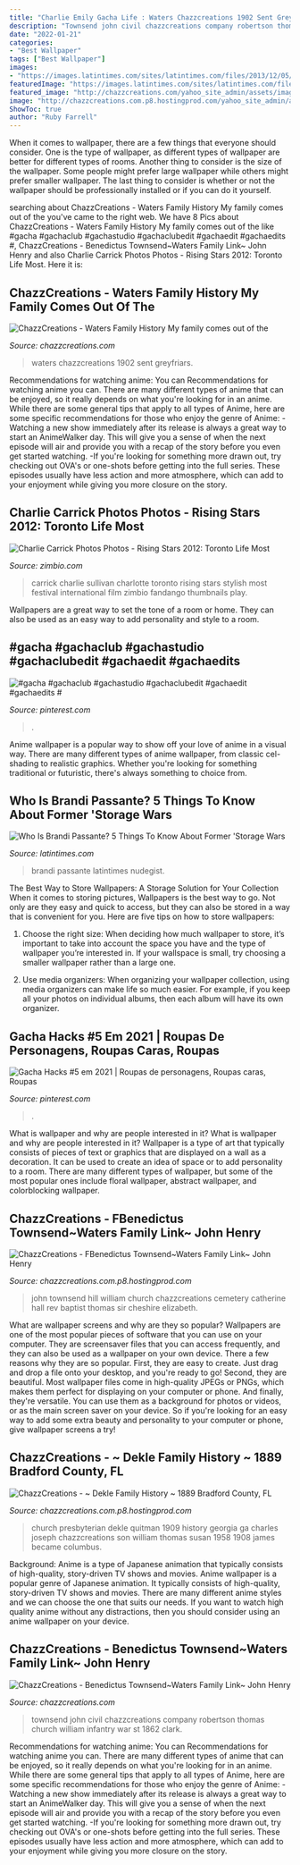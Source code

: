 ```yaml
---
title: "Charlie Emily Gacha Life : Waters Chazzcreations 1902 Sent Greyfriars"
description: "Townsend john civil chazzcreations company robertson thomas church william infantry war st 1862 clark"
date: "2022-01-21"
categories:
- "Best Wallpaper"
tags: ["Best Wallpaper"]
images:
- "https://images.latintimes.com/sites/latintimes.com/files/2013/12/05/1/57/15769.jpg"
featuredImage: "https://images.latintimes.com/sites/latintimes.com/files/2013/12/05/1/57/15769.jpg"
featured_image: "http://chazzcreations.com/yahoo_site_admin/assets/images/Corp_Solomon_H_Townsend_1837-1862.32202823_std.jpg"
image: "http://chazzcreations.com.p8.hostingprod.com/yahoo_site_admin/assets/images/Rev_John_Hill_Townsend.23232908_std.jpg"
ShowToc: true
author: "Ruby Farrell"
---
```



When it comes to wallpaper, there are a few things that everyone should consider. One is the type of wallpaper, as different types of wallpaper are better for different types of rooms. Another thing to consider is the size of the wallpaper. Some people might prefer large wallpaper while others might prefer smaller wallpaper. The last thing to consider is whether or not the wallpaper should be professionally installed or if you can do it yourself.

	

		
searching about ChazzCreations - ﻿﻿Waters Family History My family comes out of the you've came to the right web. We have 8 Pics about ChazzCreations - ﻿﻿Waters Family History My family comes out of the like #gacha #gachaclub #gachastudio #gachaclubedit #gachaedit #gachaedits #, ChazzCreations - Benedictus Townsend~Waters Family Link~ John Henry and also Charlie Carrick Photos Photos - Rising Stars 2012: Toronto Life Most. Here it is:
		
    
## ChazzCreations - ﻿﻿Waters Family History My Family Comes Out Of The

<img loading=lazy src="https://images.findagrave.com/photos250/photos/2006/336/16897179_116519736669.jpg" onerror="this.onerror=null;this.src='https://tse3.mm.bing.net/th?id=OIP.LmBJKu_v8ld8hAwQDaCjWgAAAA&amp;pid=15.1';" alt="ChazzCreations - ﻿﻿Waters Family History My family comes out of the">

_Source: chazzcreations.com_

>waters chazzcreations 1902 sent greyfriars. 

	

Recommendations for watching anime: You can
Recommendations for watching anime you can. There are many different types of anime that can be enjoyed, so it really depends on what you're looking for in an anime. While there are some general tips that apply to all types of Anime, here are some specific recommendations for those who enjoy the genre of Anime: 
-Watching a new show immediately after its release is always a great way to start an AnimeWalker day. This will give you a sense of when the next episode will air and provide you with a recap of the story before you even get started watching. 
-If you're looking for something more drawn out, try checking out OVA's or one-shots before getting into the full series. These episodes usually have less action and more atmosphere, which can add to your enjoyment while giving you more closure on the story.

    
## Charlie Carrick Photos Photos - Rising Stars 2012: Toronto Life Most

<img loading=lazy src="http://www4.pictures.zimbio.com/gi/Rising+Stars+2012+Toronto+Life+Most+Stylish+-rFacuctm5Cx.jpg" onerror="this.onerror=null;this.src='https://tse4.mm.bing.net/th?id=OIP.Lzl-QFja3qIJ9Pslm246RAHaK2&amp;pid=15.1';" alt="Charlie Carrick Photos Photos - Rising Stars 2012: Toronto Life Most">

_Source: zimbio.com_

>carrick charlie sullivan charlotte toronto rising stars stylish most festival international film zimbio fandango thumbnails play. 

	

Wallpapers are a great way to set the tone of a room or home. They can also be used as an easy way to add personality and style to a room.

    
## #gacha #gachaclub #gachastudio #gachaclubedit #gachaedit #gachaedits #

<img loading=lazy src="https://i.pinimg.com/736x/73/c0/d2/73c0d2c7f6e608a3c5c3611391c6d674.jpg" onerror="this.onerror=null;this.src='https://tse1.mm.bing.net/th?id=OIP.mO2RyedJ7jCebASHvDE_dAHaHY&amp;pid=15.1';" alt="#gacha #gachaclub #gachastudio #gachaclubedit #gachaedit #gachaedits #">

_Source: pinterest.com_

>. 

	

Anime wallpaper is a popular way to show off your love of anime in a visual way. There are many different types of anime wallpaper, from classic cel-shading to realistic graphics. Whether you're looking for something traditional or futuristic, there's always something to choice from.

    
## Who Is Brandi Passante? 5 Things To Know About Former &#039;Storage Wars

<img loading=lazy src="https://images.latintimes.com/sites/latintimes.com/files/2013/12/05/1/57/15769.jpg" onerror="this.onerror=null;this.src='https://tse3.mm.bing.net/th?id=OIP.PyZBQ7eBSrZ4nRL42OfyIgAAAA&amp;pid=15.1';" alt="Who Is Brandi Passante? 5 Things To Know About Former &#039;Storage Wars">

_Source: latintimes.com_

>brandi passante latintimes nudegist. 

	

The Best Way to Store Wallpapers: A Storage Solution for Your Collection
When it comes to storing pictures, Wallpapers is the best way to go. Not only are they easy and quick to access, but they can also be stored in a way that is convenient for you. Here are five tips on how to store wallpapers:
1) Choose the right size: When deciding how much wallpaper to store, it’s important to take into account the space you have and the type of wallpaper you’re interested in. If your wallspace is small, try choosing a smaller wallpaper rather than a large one.

2) Use media organizers: When organizing your wallpaper collection, using media organizers can make life so much easier. For example, if you keep all your photos on individual albums, then each album will have its own organizer.

    
## Gacha Hacks #5 Em 2021 | Roupas De Personagens, Roupas Caras, Roupas

<img loading=lazy src="https://i.pinimg.com/736x/8b/e8/b4/8be8b4ba7bc18867a2a000fc9d659475.jpg" onerror="this.onerror=null;this.src='https://tse3.mm.bing.net/th?id=OIP.GNmoV8Zacdad7wRlXEfOSQHaFj&amp;pid=15.1';" alt="Gacha Hacks #5 em 2021 | Roupas de personagens, Roupas caras, Roupas">

_Source: pinterest.com_

>. 

	

What is wallpaper and why are people interested in it?
What is wallpaper and why are people interested in it?
Wallpaper is a type of art that typically consists of pieces of text or graphics that are displayed on a wall as a decoration. It can be used to create an idea of space or to add personality to a room. There are many different types of wallpaper, but some of the most popular ones include floral wallpaper, abstract wallpaper, and colorblocking wallpaper.

    
## ChazzCreations - FBenedictus Townsend~Waters Family Link~ John Henry

<img loading=lazy src="http://chazzcreations.com.p8.hostingprod.com/yahoo_site_admin/assets/images/Rev_John_Hill_Townsend.23232908_std.jpg" onerror="this.onerror=null;this.src='https://tse2.mm.bing.net/th?id=OIP.nxzTxI1sn_U96QfEMeHdtwAAAA&amp;pid=15.1';" alt="ChazzCreations - FBenedictus Townsend~Waters Family Link~ John Henry">

_Source: chazzcreations.com.p8.hostingprod.com_

>john townsend hill william church chazzcreations cemetery catherine hall rev baptist thomas sir cheshire elizabeth. 

	

What are wallpaper screens and why are they so popular?
Wallpapers are one of the most popular pieces of software that you can use on your computer. They are screensaver files that you can access frequently, and they can also be used as a wallpaper on your own device. There a few reasons why they are so popular. First, they are easy to create. Just drag and drop a file onto your desktop, and you're ready to go! Second, they are beautiful. Most wallpaper files come in high-quality JPEGs or PNGs, which makes them perfect for displaying on your computer or phone. And finally, they're versatile. You can use them as a background for photos or videos, or as the main screen saver on your device. So if you're looking for an easy way to add some extra beauty and personality to your computer or phone, give wallpaper screens a try!

    
## ChazzCreations - ~ Dekle Family History ~ 1889 Bradford County, FL

<img loading=lazy src="http://chazzcreations.com.p8.hostingprod.com/yahoo_site_admin/assets/images/Dekle_Quitman_First_Presbyterian_Church_1909.321233831_std.jpg" onerror="this.onerror=null;this.src='https://tse4.mm.bing.net/th?id=OIP.8kJhHLbxlr4NMYmiXQpDwQHaE9&amp;pid=15.1';" alt="ChazzCreations - ~ Dekle Family History ~ 1889 Bradford County, FL">

_Source: chazzcreations.com.p8.hostingprod.com_

>church presbyterian dekle quitman 1909 history georgia ga charles joseph chazzcreations son william thomas susan 1958 1908 james became columbus. 

	

Background: Anime is a type of Japanese animation that typically consists of high-quality, story-driven TV shows and movies.
Anime wallpaper is a popular genre of Japanese animation. It typically consists of high-quality, story-driven TV shows and movies. There are many different anime styles and we can choose the one that suits our needs. If you want to watch high quality anime without any distractions, then you should consider using an anime wallpaper on your device.

    
## ChazzCreations - Benedictus Townsend~Waters Family Link~ John Henry

<img loading=lazy src="http://chazzcreations.com/yahoo_site_admin/assets/images/Corp_Solomon_H_Townsend_1837-1862.32202823_std.jpg" onerror="this.onerror=null;this.src='https://tse2.mm.bing.net/th?id=OIP.mvfhPXiA8Rm4h5nokyiwNQAAAA&amp;pid=15.1';" alt="ChazzCreations - Benedictus Townsend~Waters Family Link~ John Henry">

_Source: chazzcreations.com_

>townsend john civil chazzcreations company robertson thomas church william infantry war st 1862 clark. 

	

Recommendations for watching anime: You can
Recommendations for watching anime you can. There are many different types of anime that can be enjoyed, so it really depends on what you're looking for in an anime. While there are some general tips that apply to all types of Anime, here are some specific recommendations for those who enjoy the genre of Anime: 
-Watching a new show immediately after its release is always a great way to start an AnimeWalker day. This will give you a sense of when the next episode will air and provide you with a recap of the story before you even get started watching. 
-If you're looking for something more drawn out, try checking out OVA's or one-shots before getting into the full series. These episodes usually have less action and more atmosphere, which can add to your enjoyment while giving you more closure on the story.

